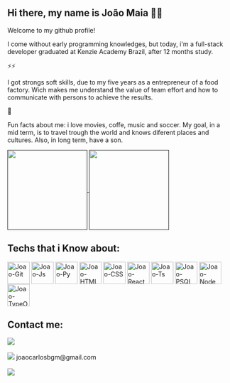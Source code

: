 ## Hi there, my name is João Maia 👨‍💻

Welcome to my github profile!

I come without early programming  knowledges, but today, i'm a full-stack developer graduated at Kenzie Academy Brazil, after 12 months study.

⚡⚡

I got strongs soft skills, due to my five years as a entrepreneur of a food factory. Wich makes me understand the value of team effort and how to communicate with persons to achieve the results.

🚀

Fun facts about me: i love movies, coffe, music and soccer. My goal, in a mid term, is to travel trough the world and knows diferent places and cultures. Also, in long term, have a son.

<div>
  <a href="https://github.com/JoaoMaiaBGM">
  <a href=""> 
  <img align="center" height="180" src="https://github-readme-stats-sigma-five.vercel.app/api/?username=JoaoMaiaBGM&show_icons=true&theme=dark&include_all_commits=true&count_private=true"/>
    <img align="center" height="180" src="https://github-readme-stats-sigma-five.vercel.app/api/top-langs?username=JoaoMaiaBGM&layout=compact&langs_count=8&card_width=320&hide=python"/> 
  </a>
</div>

## Techs that i Know about:

<div>
  <img src="https://cdn.jsdelivr.net/gh/devicons/devicon/icons/git/git-original.svg" width="50" height="50" align="center" alt="Joao-Git"/> 
  <img src="https://cdn.jsdelivr.net/gh/devicons/devicon/icons/javascript/javascript-plain.svg"  width="50" height="50" align="center" alt="Joao-Js"/>
  <img src="https://cdn.jsdelivr.net/gh/devicons/devicon/icons/python/python-plain.svg"  width="50" height="50" align="center" alt="Joao-Py"/>
  <img src="https://cdn.jsdelivr.net/gh/devicons/devicon/icons/html5/html5-original-wordmark.svg" width="50" height="50" align="center" alt="Joao-HTML"/>
  <img src="https://cdn.jsdelivr.net/gh/devicons/devicon/icons/css3/css3-original-wordmark.svg" width="50" height="50" align="center" alt="Joao-CSS"/>
  <img src="https://cdn.jsdelivr.net/gh/devicons/devicon/icons/react/react-original.svg"  width="50" height="50" align="center" alt="Joao-React"/>
  <img src="https://cdn.jsdelivr.net/gh/devicons/devicon/icons/typescript/typescript-original.svg" width="50" height="50" align="center" alt="Joao-Ts"/>
  <img src="https://cdn.jsdelivr.net/gh/devicons/devicon/icons/postgresql/postgresql-original.svg" width="50" height="50" align="center" alt="Joao-PSQL" />
  <img src="https://cdn.jsdelivr.net/gh/devicons/devicon/icons/nodejs/nodejs-original.svg" width="50" height="50" align="center" alt="Joao-Node" />
  <img src="https://api.iconify.design/logos/typeorm.svg" width="50" height="50" align="center" alt="Joao-TypeORM"/>
</div>

## Contact me:
<div>
  <a href="https://instagram.com/maiapemaia" target="_blank"><img src="https://img.shields.io/badge/-Instagram-%23E4405F?style=for-the-badge&logo=instagram&logoColor=white" target="_blank"></a>
</div><br>  
<div>
  <a href = "mailto:joaocarlosbgm@gmail.com"><img src="https://img.shields.io/badge/Gmail-D14836?style=for-the-badge&logo=gmail&logoColor=white" target="_blank"></a>   joaocarlosbgm@gmail.com
</div><br>
<div>
  <a href="https://www.linkedin.com/in/joaocarlosmaia" target="_blank"><img src="https://img.shields.io/badge/-LinkedIn-%230077B5?style=for-the-badge&logo=linkedin&logoColor=white" target="_blank"></a>   
</div><br>

